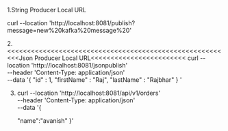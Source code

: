1.String Producer Local URL

curl --location 'http://localhost:8081/publish?message=new%20kafka%20message%20'


2.<<<<<<<<<<<<<<<<<<<<<<<<<<<<<<<<<<<<<<<<<<<<<<<<<<<<<<<<<Json Producer Local URL<<<<<<<<<<<<<<<<<<<<<<<<
curl --location 'http://localhost:8081/jsonpublish' \
--header 'Content-Type: application/json' \
--data '{
    "id" : 1,
    "firstName" : "Raj",
    "lastName" : "Rajbhar"
} '


3. curl --location 'http://localhost:8081/api/v1/orders' \
--header 'Content-Type: application/json' \
--data '{

    "name":"avanish"
}'
